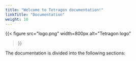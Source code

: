 ```yaml
---
title: "Welcome to Tetragon documentation!"
linkTitle: "Documentation"
weight: 10
---
```


{{< figure
    src="logo.png"
    width=800px
    alt="Tetragon logo"
>}}

The documentation is divided into the following sections:

